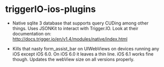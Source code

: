 triggerIO-ios-plugins
=====================

* Native sqlite 3 database that supports query CUDing among other things. Uses JSONKit to interact with Trigger.IO. Look at their documentation on: http://docs.trigger.io/en/v1.4/modules/native/index.html

* Kills that nasty form_assist_bar on UIWebViews on devices running any iOS except iOS 6.0. On iOS 6.0 it leaves a thin line. iOS 6.1 works fine though. Updates the webView size on all versions properly. 
